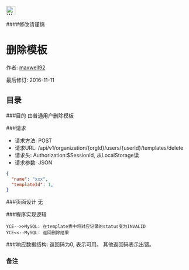 <img src="http://kubernetes.io/kubernetes/img/warning.png" alt="WARNING" width="25" height="25"> 

####修改请谨慎

删除模板
==============

作者: [maxwell92](https://github.com/maxwell92)

最后修订: 2016-11-11

目录
--------------
###目的
由普通用户删除模板

###请求

* 请求方法: POST 
* 请求URL: /api/v1/organization/{orgId}/users/{userId}/templates/delete
* 请求头: Authorization:$SessionId, 从LocalStorage读  
* 请求参数: 
JSON
```json
{
  "name": "xxx",
  "templateId": 1,
}
```


###页面设计 
无


###程序实现逻辑
```Title: 删除模板 
YCE-->>MySQL: 在template表中将对应记录的status变为INVALID
YCE<<--MySQL: 返回删除结果 
```

###响应数据结构: 
返回码为0, 表示可用。
其他返回码表示出错。

### 备注